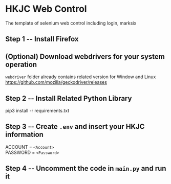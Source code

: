 # HKJC Web Control
The template of selenium web control including login, marksix

## Step 1 -- Install Firefox

## (Optional) Download webdrivers for your system operation
`webdriver` folder already contains related version for Window and Linux
https://github.com/mozilla/geckodriver/releases

## Step 2 -- Install Related Python Library
pip3 install -r requirements.txt

## Step 3 -- Create `.env` and insert your HKJC information
ACCOUNT = `<Account>` \
PASSWORD = `<Password>`

## Step 4 -- Uncomment the code in `main.py` and run it